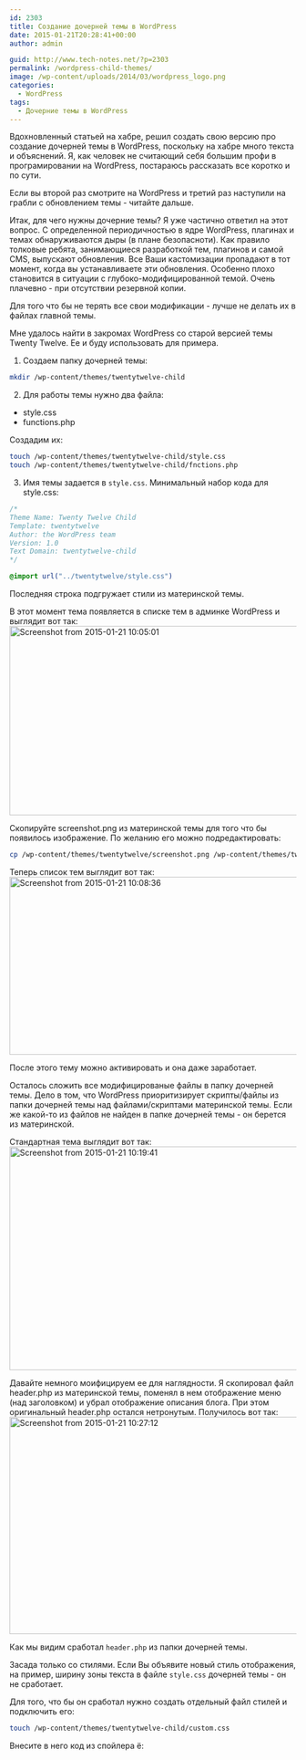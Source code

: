 ```yaml
---
id: 2303
title: Создание дочерней темы в WordPress
date: 2015-01-21T20:28:41+00:00
author: admin

guid: http://www.tech-notes.net/?p=2303
permalink: /wordpress-child-themes/
image: /wp-content/uploads/2014/03/wordpress_logo.png
categories:
  - WordPress
tags:
  - Дочерние темы в WordPress
---
```

Вдохновленный статьей на хабре, решил создать свою версию про создание дочерней темы в WordPress, поскольку на хабре много текста и объяснений. Я, как человек не считающий себя большим профи в програмировании на WordPress, постараюсь рассказать все коротко и по сути.  

Если вы второй раз смотрите на WordPress и третий раз наступили на грабли с обновлением темы - читайте дальше.

Итак, для чего нужны дочерние темы? Я уже частично ответил на этот вопрос. С определенной периодичностью в ядре WordPress, плагинах и темах обнаруживаются дыры (в плане безопасноти). Как правило толковые ребята, занимающиеся разработкой тем, плагинов и самой CMS, выпускают обновления. Все Ваши кастомизации пропадают в тот момент, когда вы устанавливаете эти обновления. Особенно плохо становится в ситуации с глубоко-модифицированной темой. Очень плачевно - при отсутствии резервной копии.

Для того что бы не терять все свои модификации - лучше не делать их в файлах главной темы.

Мне удалось найти в закромах WordPress со старой версией темы Twenty Twelve. Ее и буду использовать для примера.

1. Создаем папку дочерней темы:

```bash
mkdir /wp-content/themes/twentytwelve-child
```

2. Для работы темы нужно два файла:
  * style.css
  * functions.php

Создадим их:

```bash
touch /wp-content/themes/twentytwelve-child/style.css  
touch /wp-content/themes/twentytwelve-child/fnctions.php
```

3. Имя темы задается в `style.css`. Минимальный набор кода для style.css:

```css
/*
Theme Name: Twenty Twelve Child
Template: twentytwelve
Author: the WordPress team
Version: 1.0
Text Domain: twentytwelve-child
*/

@import url("../twentytwelve/style.css")
```


Последняя строка подгружает стили из материнской темы.

В этот момент тема появляется в списке тем в админке WordPress и выглядит вот так:  
[<img src="/wp-content/uploads/2015/01/Screenshot-from-2015-01-21-100501.png" alt="Screenshot from 2015-01-21 10:05:01" width="979" height="332" class="aligncenter size-full wp-image-2305" srcset="/wp-content/uploads/2015/01/Screenshot-from-2015-01-21-100501.png 979w, /wp-content/uploads/2015/01/Screenshot-from-2015-01-21-100501-170x58.png 170w, /wp-content/uploads/2015/01/Screenshot-from-2015-01-21-100501-300x102.png 300w" sizes="(max-width: 979px) 100vw, 979px" />](/wp-content/uploads/2015/01/Screenshot-from-2015-01-21-100501.png)

Скопируйте screenshot.png из материнской темы для того что бы появилось изображение. По желанию его можно подредактировать:

```bash
cp /wp-content/themes/twentytwelve/screenshot.png /wp-content/themes/twentytwelve-child/
```

Теперь список тем выглядит вот так:  
[<img src="/wp-content/uploads/2015/01/Screenshot-from-2015-01-21-100836.png" alt="Screenshot from 2015-01-21 10:08:36" width="944" height="312" class="aligncenter size-full wp-image-2306" srcset="/wp-content/uploads/2015/01/Screenshot-from-2015-01-21-100836.png 944w, /wp-content/uploads/2015/01/Screenshot-from-2015-01-21-100836-170x56.png 170w, /wp-content/uploads/2015/01/Screenshot-from-2015-01-21-100836-300x99.png 300w" sizes="(max-width: 944px) 100vw, 944px" />](/wp-content/uploads/2015/01/Screenshot-from-2015-01-21-100836.png)

После этого тему можно активировать и она даже заработает.

Осталось сложить все модифицированые файлы в папку дочерней темы. Дело в том, что WordPress приоритизирует скрипты/файлы из папки дочерней темы над файлами/скриптами материнской темы. Если же какой-то из файлов не найден в папке дочерней темы - он берется из материнской.

Стандартная тема выглядит вот так:  
[<img src="/wp-content/uploads/2015/01/Screenshot-from-2015-01-21-101941.png" alt="Screenshot from 2015-01-21 10:19:41" width="1042" height="392" class="aligncenter size-full wp-image-2307" srcset="/wp-content/uploads/2015/01/Screenshot-from-2015-01-21-101941.png 1042w, /wp-content/uploads/2015/01/Screenshot-from-2015-01-21-101941-170x64.png 170w, /wp-content/uploads/2015/01/Screenshot-from-2015-01-21-101941-300x113.png 300w, /wp-content/uploads/2015/01/Screenshot-from-2015-01-21-101941-1024x385.png 1024w" sizes="(max-width: 1042px) 100vw, 1042px" />](/wp-content/uploads/2015/01/Screenshot-from-2015-01-21-101941.png)

Давайте немного моифицируем ее для наглядности. Я скопировал файл header.php из материнской темы, поменял в нем отображение меню (над заголовком) и убрал отображение описания блога. При этом оригинальный header.php остался нетронутым. Получилось вот так:  
[<img src="/wp-content/uploads/2015/01/Screenshot-from-2015-01-21-102712.png" alt="Screenshot from 2015-01-21 10:27:12" width="1042" height="381" class="aligncenter size-full wp-image-2308" srcset="/wp-content/uploads/2015/01/Screenshot-from-2015-01-21-102712.png 1042w, /wp-content/uploads/2015/01/Screenshot-from-2015-01-21-102712-170x62.png 170w, /wp-content/uploads/2015/01/Screenshot-from-2015-01-21-102712-300x110.png 300w, /wp-content/uploads/2015/01/Screenshot-from-2015-01-21-102712-1024x374.png 1024w" sizes="(max-width: 1042px) 100vw, 1042px" />](/wp-content/uploads/2015/01/Screenshot-from-2015-01-21-102712.png)

Как мы видим сработал `header.php` из папки дочерней темы.

Засада только со стилями. Если Вы объявите новый стиль отображения, на пример, ширину зоны текста в файле `style.css` дочерней темы - он не сработает.

Для того, что бы он сработал нужно создать отдельный файл стилей и подключить его:

```bash
touch /wp-content/themes/twentytwelve-child/custom.css
```

Внесите в него код из спойлера ё:  
<script src="https://ajax.googleapis.com/ajax/libs/jquery/3.4.1/jquery.min.js"></script>
<script src="/assets/js/spoiler.js" type="text/javascript">


<div class="spoiler-wrap">
  <div class="spoiler-head folded">site</div>
  <div class="spoiler-body">
<pre class="language-css">
.site {
  margin: 0 auto;
  max-width: 90%;
  overflow: hidden;
}
</pre>
    </div>
</div>

К сожалению директива `@import url` работает только один раз в файле `style.css`, поэтому второй файл стилей подключить не удасться.

В `WordPress` стили подключаются функией `wp_enqueue_style()` в файле `functions.php`.

Создаем первую кастомную функцию в `functions.php` дочерней темы, которая будет возвращать папку или uri дочерней темы:

```php
function get_child_template_directory_uri() {
  return dirname( get_bloginfo('stylesheet_url') );
}
```

После этого мы можем смело использовать `get_child_template_directory_uri()` в других кастомных функциях.
Теперь подключаем `custom.css`:
```php
function child_styles() {
  wp_enqueue_style( 'twentytwelve-child-style', get_child_template_directory_uri() . '/custom.css' );
}
add_action( 'wp_enqueue_scripts', 'child_styles',12);

```

При необходимости можно копировать строчку и добавлять другие css файлы. Все будет работать.

Думаю не нужно объяснять, почему файл functions.php должен начинаться с `<?php` и заканчиваться `?>`

Кстати цыфра в add_action() определяет приоритет. 12 - самый крутой action, подразумевается, что стили, которые были подключены с помощью его, будут брать верх над стандартными из материнской темой.

По аналогии со стилями можно добавлять и другие функции, без вариантов их потерять при обновлении.

Дальнейшие разглагольствования вести не буду. В папку сложите все файлы, которые были отредактированы, подключите все необходимые css файлы и обновляйтесь сколько угодно.
